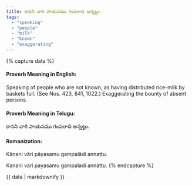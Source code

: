 ```yaml
---
title: కానని వారి పాయసము గంపలాది అన్నట్టు.
tags:
  - "speaking"
  - "people"
  - "milk"
  - "known"
  - "exaggerating"
---
```


{% capture data %}
#### Proverb Meaning in English:
Speaking of people who are not known, as having distributed rice-milk by baskets full.
(See Nos. 423, 841, 1022.)
Exaggerating the bounty of absent persons.

#### Proverb Meaning in Telugu:
కానని వారి పాయసము గంపలాది అన్నట్టు.

#### Romanization:
Kānani vāri pāyasamu gampalādi annaṭṭu.

Kanani vari payasamu gampaladi annattu.
{% endcapture %}

{{ data | markdownify }}

